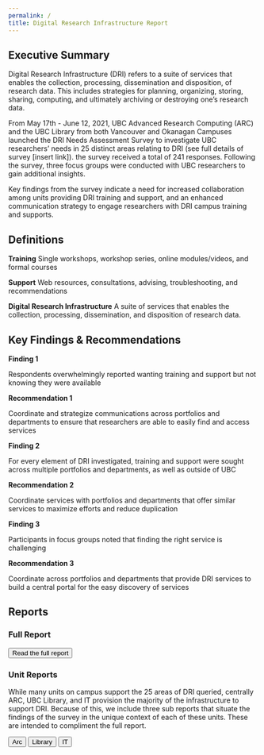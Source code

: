 ```yaml
---
permalink: /
title: Digital Research Infrastructure Report
---
```


## Executive Summary

<div class = "summary">
<p>Digital Research Infrastructure (DRI) refers to a suite of services that enables the collection, processing, dissemination and disposition, of research data. This includes strategies for planning, organizing, storing, sharing, computing, and ultimately archiving or destroying one’s research data.</p>

<p>From May 17th - June 12, 2021, UBC Advanced Research Computing (ARC) and the UBC Library from both Vancouver and Okanagan Campuses launched the DRI Needs Assessment Survey to investigate UBC researchers’ needs in 25 distinct areas relating to DRI (see full details of survey [insert link]). the survey received a total of 241 responses.  Following the survey, three focus groups were conducted with UBC researchers to gain additional insights.</p>

<p>Key findings from the survey indicate a need for increased collaboration among units providing DRI training and support, and an enhanced communication strategy to engage researchers with DRI campus training and supports.</p>
</div>

## Definitions

**Training** Single workshops, workshop series, online modules/videos, and formal courses

**Support** Web resources, consultations, advising, troubleshooting, and recommendations

**Digital Research Infrastructure** A suite of services that enables the collection, processing, dissemination, and disposition of research data. 

## Key Findings & Recommendations

<div class="recommendation">
  <p><b>Finding 1</b></p> 

  <p>Respondents overwhelmingly reported wanting training and support but not knowing they were available</p>

  <p><b>Recommendation 1</b></p>

  <p>Coordinate and strategize communications across portfolios and departments to ensure that researchers are able to easily find and access services</p>
</div>

<div class="recommendation">
  <p><b>Finding 2</b></p>  
  
  <p>For every element of DRI investigated, training and support were sought across multiple portfolios and departments, as well as outside of UBC</p>

  <p><b>Recommendation 2</b></p> 

  <p>Coordinate services with portfolios and departments that offer similar services to maximize efforts and reduce duplication</p>
</div>

<div class="recommendation">
  <p><b>Finding 3</b></p>

  <p>Participants in focus groups noted that finding the right service is challenging</p>
  
  <p><b>Recommendation 3</b></p>

  <p>Coordinate across portfolios and departments that provide DRI services to build a central portal for the easy discovery of services</p>
</div>

## Reports

### Full Report

<a href = "/fullreport.html"><button class = "reportLink fullreportLink ">Read the full report</button></a>

### Unit Reports

While many units on campus support the 25 areas of DRI queried, centrally ARC, UBC Library, and IT provision the majority of the infrastructure to support DRI. Because of this, we include three sub reports that situate the findings of the survey in the unique context of each of these units. These are intended to compliment the full report.

<a href = "/arc.html"><button class = "reportLink">Arc</button></a>
<a href = "/library.html"><button class = "reportLink">Library</button></a>
<a href = "/it.html"><button class = "reportLink">IT</button></a>
